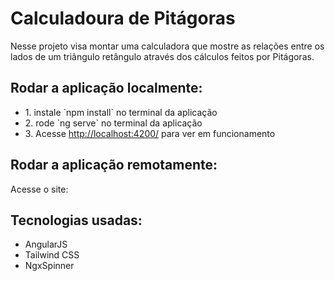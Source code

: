 # Calculadoura de Pitágoras

<p>Nesse projeto visa montar uma calculadora que mostre as relações entre os lados de um triângulo retângulo através dos cálculos feitos por Pitágoras.</p>

## Rodar a aplicação localmente:
<ul>
  <li>1. instale `npm install` no terminal da aplicação</li>
  <li>2. rode `ng serve` no terminal da aplicação</li>
  <li>3. Acesse <a href="http://localhost:4200/">http://localhost:4200/</a> para ver em funcionamento</li>
</ul>

## Rodar a aplicação remotamente:
<p>Acesse o site: </p>


## Tecnologias usadas:
<ul>
  <li>AngularJS</li>
  <li>Tailwind CSS</li>
  <li>NgxSpinner</li>
</ul>
